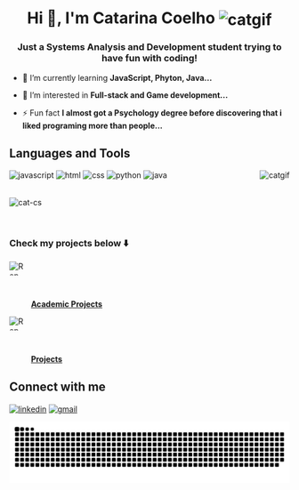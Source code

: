 <h1 align="center">Hi 👋, I'm Catarina Coelho <img alt="catgif" height="80px" width="80px" align="center" src="https://media.tenor.com/ipuTozw3PXsAAAAi/pixel-cat.gif"></img></h1>
<h3 align="center">Just a Systems Analysis and Development student trying to have fun with coding!</h3>

- 🌱 I’m currently learning **JavaScript, Phyton, Java...**

- 👀 I’m interested in **Full-stack and Game development...**

- ⚡ Fun fact **I almost got a Psychology degree before discovering that i liked programing more than people...**

<div>
<h2 align="left">Languages and Tools</h2>
<img alt="catgif" align="right" height="450px" src="https://media1.tenor.com/m/Ax7JUhhhMt4AAAAC/angry-typing-kitty.gif"></img>
<img alt="javascript"  height="60px" width="60px" src="https://img.icons8.com/?size=100&id=V6HShIzw21x7&format=png&color=000000"></img>
<img alt="html" height="60px" width="60px" src="https://img.icons8.com/?size=100&id=CMVEhOBzk3Zp&format=png&color=000000"></img>
<img alt="css" height="60px" width="60px" src="https://img.icons8.com/?size=100&id=5cVdiiKKi0vX&format=png&color=000000"></img>
<img alt="python" height="60px" width="60px" src="https://img.icons8.com/?size=100&id=uLDrtp8o8zTG&format=png&color=000000"></img>
<img alt="java" height="60px" width="60px" src="https://img.icons8.com/?size=100&id=FRRACRKRsw2s&format=png&color=000000"></img>
</div>

<br>
<p><img align="center" src="https://github-readme-stats.vercel.app/api/top-langs?username=cat-cs&show_icons=true&theme=synthwave&title_color=c822ff&text_color=1a6dff&locale=en&layout=compact" alt="cat-cs" /></p>

<br>
<div>
<h3 align="left" >Check my projects below ⬇️ </h3>
<p><img height="25px" width="25px" src="https://img.icons8.com/?size=100&id=52539&format=png&color=000000" alt="Repositório 1" style="display:inline-block; margin-right: 10px;" />
<a href="https://github.com/cat-cs/projetos-academicos-PUCGO" target="_blank">
<strong>Academic Projects</strong></a>
</p>
<p><img  height="25px" width="25px" src="https://img.icons8.com/?size=100&id=52539&format=png&color=000000" alt="Repositório 2" style="display:inline-block; margin-right: 10px;" />
<a href="https://github.com/cat-cs/Projetos" target="_blank" >
<strong>Projects</strong> </a>
</p>
</div>

<div align="left">
<h2 >Connect with me</h2>
<p>
<a href="https://linkedin.com/in/catarinacoelhodasilva" target="blank"><img align="center" src="https://img.icons8.com/?size=100&id=44019&format=png&color=000000" alt="linkedin" /></a>
<a href="mailto:k.tarina56@gmail.com" target="blank"><img align="center" src="https://img.icons8.com/?size=100&id=l8GURTKU12XE&format=png&color=000000" alt="gmail" /></a>
</p>
</div>

<img src="https://github.com/DHANOLA/DHANOLA/raw/output/github-contribution-grid-snake.svg" alt="snake"></center>
</p>
